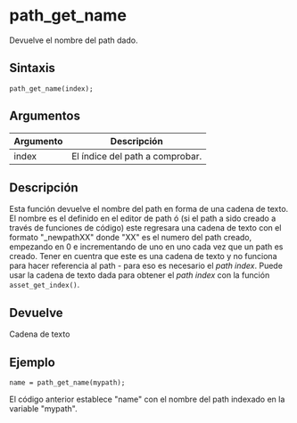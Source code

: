 # path_get_name

Devuelve el nombre del path dado.

## Sintaxis

  
```gml  
path_get_name(index);  
```  

## Argumentos

Argumento|Descripción|  
---|---|  
index|El índice del path a comprobar.|  

## Descripción

Esta función devuelve el nombre del path en forma de una cadena de texto. El nombre es el definido en el editor de path ó (si el path a sido creado a través de funciones de código) este regresara una cadena de texto con el formato "_newpathXX" donde "XX" es el numero del path creado, empezando en 0 e incrementando de uno en uno cada vez que un path es creado. Tener en cuentra que este es una cadena de texto y no funciona para hacer referencia al path - para eso es necesario el _path index_. Puede usar la cadena de texto dada para obtener el _path index_ con la función `asset_get_index()`.

## Devuelve

Cadena de texto

## Ejemplo

  
```gml  
name = path_get_name(mypath);  
```  
El código anterior establece "name" con el nombre del path indexado en la variable "mypath".